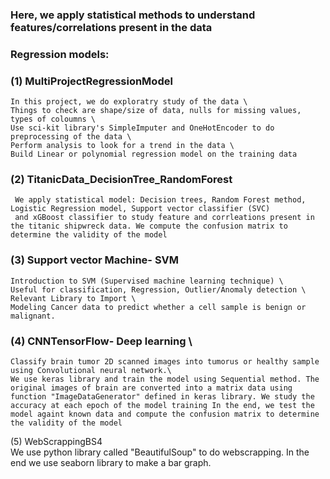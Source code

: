 ### Here, we apply statistical methods to understand features/correlations present in the data

### Regression models: 
### (1) MultiProjectRegressionModel 
    In this project, we do exploratry study of the data \
    Things to check are shape/size of data, nulls for missing values, types of coloumns \
    Use sci-kit library's SimpleImputer and OneHotEncoder to do preprocessing of the data \
    Perform analysis to look for a trend in the data \
    Build Linear or polynomial regression model on the training data
    
### (2) TitanicData_DecisionTree_RandomForest 
     We apply statistical model: Decision trees, Random Forest method, Logistic Regression model, Support vector classifier (SVC)
     and xGBoost classifier to study feature and corrleations present in the titanic shipwreck data. We compute the confusion matrix to determine the validity of the model 
### (3) Support vector Machine- SVM 
    Introduction to SVM (Supervised machine learning technique) \
    Useful for classification, Regression, Outlier/Anomaly detection \
    Relevant Library to Import \
    Modeling Cancer data to predict whether a cell sample is benign or malignant.

### (4) CNNTensorFlow- Deep learning \
    Classify brain tumor 2D scanned images into tumorus or healthy sample using Convolutional neural network.\
    We use keras library and train the model using Sequential method. The original images of brain are converted into a matrix data using function "ImageDataGenerator" defined in keras library. We study the accuracy at each epoch of the model training In the end, we test the model againt known data and compute the confusion matrix to determine the validity of the model

(5) WebScrappingBS4  \
   We use python library called "BeautifulSoup" to do webscrapping. In the end we use seaborn library to make a bar graph.
